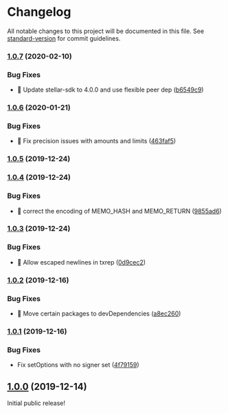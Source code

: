# Changelog

All notable changes to this project will be documented in this file. See [standard-version](https://github.com/conventional-changelog/standard-version) for commit guidelines.

### [1.0.7](https://github.com/stellarguard/txrep/compare/v1.0.6...v1.0.7) (2020-02-10)


### Bug Fixes

* 🐛 Update stellar-sdk to 4.0.0 and use flexible peer dep ([b6549c9](https://github.com/stellarguard/txrep/commit/b6549c9))



### [1.0.6](https://github.com/stellarguard/txrep/compare/v1.0.5...v1.0.6) (2020-01-21)


### Bug Fixes

* 🐛 Fix precision issues with amounts and limits ([463faf5](https://github.com/stellarguard/txrep/commit/463faf5))



### [1.0.5](https://github.com/stellarguard/txrep/compare/v1.0.4...v1.0.5) (2019-12-24)



### [1.0.4](https://github.com/stellarguard/txrep/compare/v1.0.3...v1.0.4) (2019-12-24)


### Bug Fixes

* 🐛 correct the encoding of MEMO_HASH and MEMO_RETURN ([9855ad6](https://github.com/stellarguard/txrep/commit/9855ad6))



### [1.0.3](https://github.com/stellarguard/txrep/compare/v1.0.2...v1.0.3) (2019-12-24)


### Bug Fixes

* 🐛 Allow escaped newlines in txrep ([0d9cec2](https://github.com/stellarguard/txrep/commit/0d9cec2))



### [1.0.2](https://github.com/stellarguard/txrep/compare/v1.0.1...v1.0.2) (2019-12-16)


### Bug Fixes

* 🐛 Move certain packages to devDependencies ([a8ec260](https://github.com/stellarguard/txrep/commit/a8ec260))



### [1.0.1](https://github.com/stellarguard/txrep/compare/v1.0.0...v1.0.1) (2019-12-16)


### Bug Fixes

* Fix setOptions with no signer set ([4f79159](https://github.com/stellarguard/txrep/commit/4f79159))



## [1.0.0](https://github.com/stellarguard/txrep/compare/v0.1.0...v1.0.0) (2019-12-14)

Initial public release!
